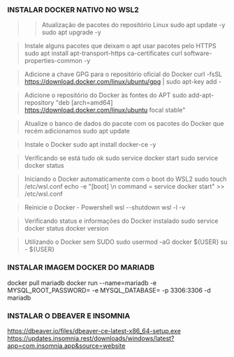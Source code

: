 ### INSTALAR DOCKER NATIVO NO WSL2 ###

>> Atualização de pacotes do repositório Linux
sudo apt update -y
sudo apt upgrade -y

> Instale alguns pacotes que deixam o apt usar pacotes pelo HTTPS
sudo apt install apt-transport-https ca-certificates curl software-properties-common -y

> Adicione a chave GPG para o repositório oficial do Docker
curl -fsSL https://download.docker.com/linux/ubuntu/gpg | sudo apt-key add -

> Adicione o repositório do Docker às fontes do APT
sudo add-apt-repository "deb [arch=amd64] https://download.docker.com/linux/ubuntu focal stable"

> Atualize o banco de dados do pacote com os pacotes do Docker que recém adicionamos
sudo apt update

> Instale o Docker
sudo apt install docker-ce -y

> Verificando se está tudo ok
sudo service docker start
sudo service docker status

> Iniciando o Docker automaticamente com o boot do WSL2
sudo touch /etc/wsl.conf
echo -e "[boot] \n command = service docker start" >> /etc/wsl.conf

> Reinicie o Docker - Powershell
wsl --shutdown
wsl -l -v

> Verificando status e informações do Docker instalado
sudo service docker status
docker version

> Utilizando o Docker sem SUDO
sudo usermod -aG docker ${USER}
su - ${USER}

### INSTALAR IMAGEM DOCKER DO MARIADB ###
docker pull mariadb
docker run --name=mariadb -e MYSQL_ROOT_PASSWORD=<SENHA ROOT> -e MYSQL_DATABASE=<BANCO> -p 3306:3306 -d mariadb

### INSTALAR O DBEAVER E INSOMNIA
https://dbeaver.io/files/dbeaver-ce-latest-x86_64-setup.exe
https://updates.insomnia.rest/downloads/windows/latest?app=com.insomnia.app&source=website
